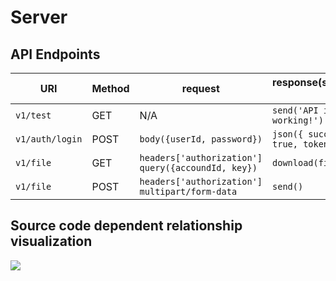 # Server

## API Endpoints

| URI             | Method  | request                                               | response(success)    　　           |
| --------------- | ------- | ----------------------------------------------------- | -------------------------------- |
| `v1/test`         | GET     | N/A    　　                                              | `send('API is working!')`        |
| `v1/auth/login`   | POST    | `body({userId, password})`                            | `json({ success: true, token })` |
| `v1/file`         | GET     | `headers['authorization']` `query({accoundId, key})`  | `download(filePath)`             |
| `v1/file`         | POST    | `headers['authorization']` `multipart/form-data`      | `send()`                         |

## Source code dependent relationship visualization

![](https://github.com/disdrive/Server/assets/90281553/f37cdae4-fbe4-47c1-a41a-f9a75e150d42)
